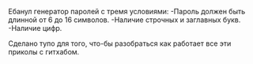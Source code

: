 Ебанул генератор паролей с тремя условиями:
-Пароль должен быть длинной от 6 до 16 символов.
-Наличие строчных и заглавных букв.
-Наличие цифр.

Сделано тупо для того, что-бы разобраться как работает все эти приколы с гитхабом.
